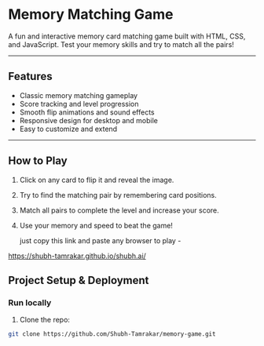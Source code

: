 # Memory Matching Game

A fun and interactive memory card matching game built with HTML, CSS, and JavaScript. Test your memory skills and try to match all the pairs!

---

## Features

- Classic memory matching gameplay  
- Score tracking and level progression  
- Smooth flip animations and sound effects  
- Responsive design for desktop and mobile  
- Easy to customize and extend  

---

## How to Play

1. Click on any card to flip it and reveal the image.  
2. Try to find the matching pair by remembering card positions.  
3. Match all pairs to complete the level and increase your score.  
4. Use your memory and speed to beat the game!  

   just copy this link and paste any browser to play -

https://shubh-tamrakar.github.io/shubh.ai/

## Project Setup & Deployment

### Run locally

1. Clone the repo:

```bash
git clone https://github.com/Shubh-Tamrakar/memory-game.git

